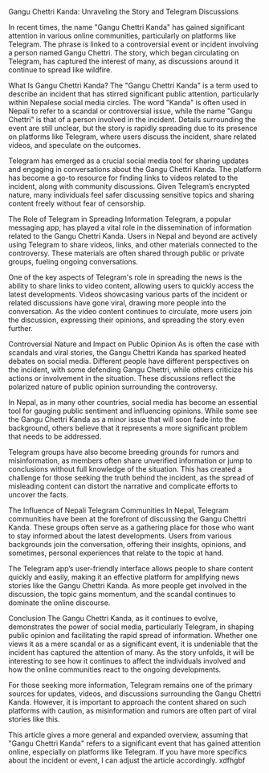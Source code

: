 Gangu Chettri Kanda: Unraveling the Story and Telegram Discussions

In recent times, the name "Gangu Chettri Kanda" has gained significant attention in various online communities, particularly on platforms like Telegram. The phrase is linked to a controversial event or incident involving a person named Gangu Chettri. The story, which began circulating on Telegram, has captured the interest of many, as discussions around it continue to spread like wildfire.

What Is Gangu Chettri Kanda?
The "Gangu Chettri Kanda" is a term used to describe an incident that has stirred significant public attention, particularly within Nepalese social media circles. The word "Kanda" is often used in Nepali to refer to a scandal or controversial issue, while the name "Gangu Chettri" is that of a person involved in the incident. Details surrounding the event are still unclear, but the story is rapidly spreading due to its presence on platforms like Telegram, where users discuss the incident, share related videos, and speculate on the outcomes.

Telegram has emerged as a crucial social media tool for sharing updates and engaging in conversations about the Gangu Chettri Kanda. The platform has become a go-to resource for finding links to videos related to the incident, along with community discussions. Given Telegram’s encrypted nature, many individuals feel safer discussing sensitive topics and sharing content freely without fear of censorship.

The Role of Telegram in Spreading Information
Telegram, a popular messaging app, has played a vital role in the dissemination of information related to the Gangu Chettri Kanda. Users in Nepal and beyond are actively using Telegram to share videos, links, and other materials connected to the controversy. These materials are often shared through public or private groups, fueling ongoing conversations.

One of the key aspects of Telegram's role in spreading the news is the ability to share links to video content, allowing users to quickly access the latest developments. Videos showcasing various parts of the incident or related discussions have gone viral, drawing more people into the conversation. As the video content continues to circulate, more users join the discussion, expressing their opinions, and spreading the story even further.

Controversial Nature and Impact on Public Opinion
As is often the case with scandals and viral stories, the Gangu Chettri Kanda has sparked heated debates on social media. Different people have different perspectives on the incident, with some defending Gangu Chettri, while others criticize his actions or involvement in the situation. These discussions reflect the polarized nature of public opinion surrounding the controversy.

In Nepal, as in many other countries, social media has become an essential tool for gauging public sentiment and influencing opinions. While some see the Gangu Chettri Kanda as a minor issue that will soon fade into the background, others believe that it represents a more significant problem that needs to be addressed.

Telegram groups have also become breeding grounds for rumors and misinformation, as members often share unverified information or jump to conclusions without full knowledge of the situation. This has created a challenge for those seeking the truth behind the incident, as the spread of misleading content can distort the narrative and complicate efforts to uncover the facts.

The Influence of Nepali Telegram Communities
In Nepal, Telegram communities have been at the forefront of discussing the Gangu Chettri Kanda. These groups often serve as a gathering place for those who want to stay informed about the latest developments. Users from various backgrounds join the conversation, offering their insights, opinions, and sometimes, personal experiences that relate to the topic at hand.

The Telegram app’s user-friendly interface allows people to share content quickly and easily, making it an effective platform for amplifying news stories like the Gangu Chettri Kanda. As more people get involved in the discussion, the topic gains momentum, and the scandal continues to dominate the online discourse.

Conclusion
The Gangu Chettri Kanda, as it continues to evolve, demonstrates the power of social media, particularly Telegram, in shaping public opinion and facilitating the rapid spread of information. Whether one views it as a mere scandal or as a significant event, it is undeniable that the incident has captured the attention of many. As the story unfolds, it will be interesting to see how it continues to affect the individuals involved and how the online communities react to the ongoing developments.

For those seeking more information, Telegram remains one of the primary sources for updates, videos, and discussions surrounding the Gangu Chettri Kanda. However, it is important to approach the content shared on such platforms with caution, as misinformation and rumors are often part of viral stories like this.

This article gives a more general and expanded overview, assuming that "Gangu Chettri Kanda" refers to a significant event that has gained attention online, especially on platforms like Telegram. If you have more specifics about the incident or event, I can adjust the article accordingly. xdfhgbf

